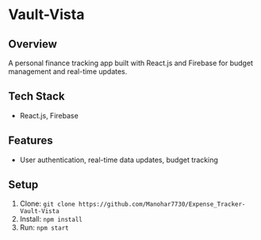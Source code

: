 # Vault-Vista
## Overview
A personal finance tracking app built with React.js and Firebase for budget management and real-time updates.
## Tech Stack
- React.js, Firebase
## Features
- User authentication, real-time data updates, budget tracking
## Setup
1. Clone: `git clone https://github.com/Manohar7730/Expense_Tracker-Vault-Vista`
2. Install: `npm install`
3. Run: `npm start`

